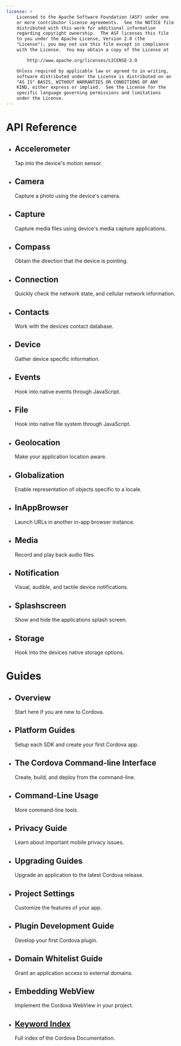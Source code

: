 ```yaml
---
license: >
    Licensed to the Apache Software Foundation (ASF) under one
    or more contributor license agreements.  See the NOTICE file
    distributed with this work for additional information
    regarding copyright ownership.  The ASF licenses this file
    to you under the Apache License, Version 2.0 (the
    "License"); you may not use this file except in compliance
    with the License.  You may obtain a copy of the License at

        http://www.apache.org/licenses/LICENSE-2.0

    Unless required by applicable law or agreed to in writing,
    software distributed under the License is distributed on an
    "AS IS" BASIS, WITHOUT WARRANTIES OR CONDITIONS OF ANY
    KIND, either express or implied.  See the License for the
    specific language governing permissions and limitations
    under the License.
---
```


<div id="home">
    <h1>API Reference</h1>
    <ul>
        <li>
            <h2>Accelerometer</h2>
            <span>Tap into the device's motion sensor.</span>
        </li>
        <li>
            <h2>Camera</h2>
            <span>Capture a photo using the device's camera.</span>
        </li>
        <li>
            <h2>Capture</h2>
            <span>Capture media files using device's media capture applications.</span>
        </li>
        <li>
            <h2>Compass</h2>
            <span>Obtain the direction that the device is pointing.</span>
        </li>
        <li>
            <h2>Connection</h2>
            <span>Quickly check the network state, and cellular network information.</span>
        </li>
        <li>
            <h2>Contacts</h2>
            <span>Work with the devices contact database.</span>
        </li>
        <li>
            <h2>Device</h2>
            <span>Gather device specific information.</span>
        </li>
        <li>
            <h2>Events</h2>
            <span>Hook into native events through JavaScript.</span>
        </li>
        <li>
            <h2>File</h2>
            <span>Hook into native file system through JavaScript.</span>
        </li>
        <li>
            <h2>Geolocation</h2>
            <span>Make your application location aware.</span>
        </li>
        <li>
            <h2>Globalization</h2>
            <span>Enable representation of objects specific to a locale.</span>
        </li>
        <li>
            <h2>InAppBrowser</h2>
            <span>Launch URLs in another in-app browser instance.</span>
        </li>
        <li>
            <h2>Media</h2>
            <span>Record and play back audio files.</span>
        </li>
        <li>
            <h2>Notification</h2>
            <span>Visual, audible, and tactile device notifications.</span>
        </li>
        <li>
            <h2>Splashscreen</h2>
            <span>Show and hide the applications splash screen.</span>
        </li>
        <li>
            <h2>Storage</h2>
            <span>Hook into the devices native storage options.</span>
        </li>
    </ul>
    <h1>Guides</h1>
    <ul>
        <li>
            <h2>Overview</h2>
            <span>Start here if you are new to Cordova.</span>
        </li>
        <li>
            <h2>Platform Guides</h2>
            <span>Setup each SDK and create your first Cordova app.</span>
        </li>
        <li>
            <h2>The Cordova Command-line Interface</h2>
            <span>Create, build, and deploy from the command-line.</span>
        </li>
        <li>
            <h2>Command-Line Usage</h2>
            <span>More command-line tools.</span>
        </li>
        <li>
            <h2>Privacy Guide</h2>
            <span>Learn about important mobile privacy issues.</span>
        </li>
        <li>
            <h2>Upgrading Guides</h2>
            <span>Upgrade an application to the latest Cordova release.</span>
        </li>
        <li>
            <h2>Project Settings</h2>
            <span>Customize the features of your app.</span>
        </li>
        <li>
            <h2>Plugin Development Guide</h2>
            <span>Develop your first Cordova plugin.</span>
        </li>
        <li>
            <h2>Domain Whitelist Guide</h2>
            <span>Grant an application access to external domains.</span>
        </li>
        <li>
            <h2>Embedding WebView</h2>
            <span>Implement the Cordova WebView in your project.</span>
        </li>
        <li>
            <h2><a href="_index.html">Keyword Index</a></h2>
            <span>Full index of the Cordova Documentation.</span>
        </li>
    </ul>
</div>
